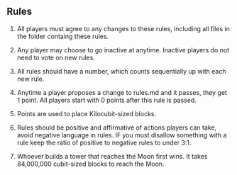 ## Rules

1. All players must agree to any changes to these rules, including all files in the folder containg these rules.

2. Any player may choose to go inactive at anytime. Inactive players do not need to vote on new rules.

3. All rules should have a number, which counts sequentially up with each new rule.

4. Anytime a player proposes a change to rules.md and it passes, they get 1 point. All players start with 0 points after this rule is passed.

5. Points are used to place Kilocubit-sized blocks.

6. Rules should be positive and affirmative of actions players can take, avoid negative language in rules. IF you must disallow something with a rule keep the ratio of positive to negative rules to under 3:1. 

7. Whoever builds a tower that reaches the Moon first wins. It takes 84,000,000 cubit-sized blocks to reach the Moon.
